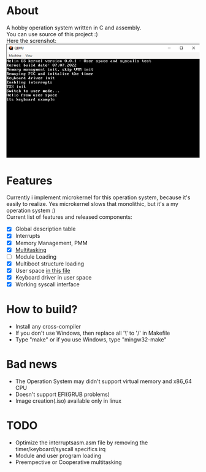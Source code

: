 # About
A hobby operation system written in C and assembly.<br>
You can use source of this project :)<br>
Here the screnshot:<br>
![alt text](screenshot.png)
# Features
Currently i implement microkernel for this operation system, because it's easily to realize. Yes microkernel slows that monolithic, but it's a my operation system :)<br>
Current list of features and released components:
- [x] Global description table
- [x] Interrupts
- [x] Memory Management, PMM
- [x] [Multitasking](https://wiki.osdev.org/Brendan%27s_Multi-tasking_Tutorial)
- [ ] Module Loading
- [x] Multiboot structure loading
- [x] User space [in this file](arch/x86/gdtfl.asm)
- [x] Keyboard driver in user space
- [x] Working syscall interface

# How to build?
- Install any cross-compiler
- If you don't use Windows, then replace all '\\' to '/' in Makefile
- Type "make" or if you use Windows, type "mingw32-make"
# Bad news
- The Operation System may didn't support virtual memory and x86_64 CPU
- Doesn't support EFI(GRUB problems)
- Image creation(.iso) available only in linux
# TODO
- Optimize the interruptsasm.asm file by removing the timer/keyboard/syscall specifics irq
- Module and user program loading
- Preempective or Cooperative multitasking